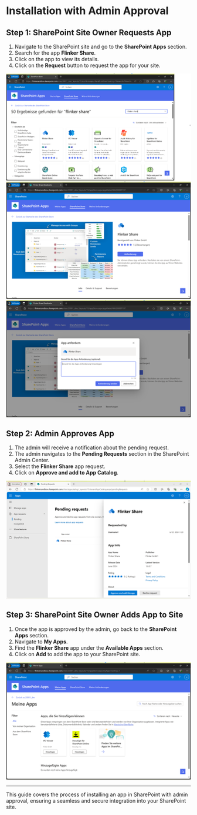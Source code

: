# Installation with Admin Approval

## Step 1: SharePoint Site Owner Requests App

1. Navigate to the SharePoint site and go to the **SharePoint Apps** section.
2. Search for the app **Flinker Share**.
3. Click on the app to view its details.
4. Click on the **Request** button to request the app for your site.

![Search for Flinker Share](/_media/search-for-app.png)
![Flinker Share Details](/_media/app-details.png)
![Request Flinker Share](/_media/request-app.png)

## Step 2: Admin Approves App

1. The admin will receive a notification about the pending request.
2. The admin navigates to the **Pending Requests** section in the SharePoint Admin Center.
3. Select the **Flinker Share** app request.
4. Click on **Approve and add to App Catalog**.

![Admin Approval](/_media/admin-approval.png)

## Step 3: SharePoint Site Owner Adds App to Site

1. Once the app is approved by the admin, go back to the **SharePoint Apps** section.
2. Navigate to **My Apps**.
3. Find the **Flinker Share** app under the **Available Apps** section.
4. Click on **Add** to add the app to your SharePoint site.

![Add Flinker Share to Site](/_media/add-app-to-site.png)

---

This guide covers the process of installing an app in SharePoint with admin approval, ensuring a seamless and secure integration into your SharePoint site.
